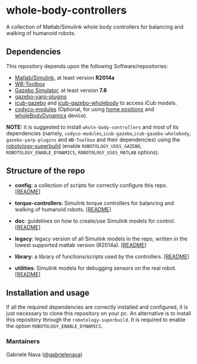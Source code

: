 # whole-body-controllers

A collection of Matlab/Simulink whole body controllers for balancing and walking of humanoid robots. 

## Dependencies

This repository depends upon the following Software/repositories:

- [Matlab/Simulink](https://it.mathworks.com/products/matlab.html), at least version **R2014a**
- [WB-Toolbox](https://github.com/robotology/WB-Toolbox)
- [Gazebo Simulator](http://gazebosim.org/), at least version **7.8**
- [gazebo-yarp-plugins](https://github.com/robotology/gazebo-yarp-plugins)
- [icub-gazebo](https://github.com/robotology/icub-gazebo) and [icub-gazebo-wholebody](https://github.com/robotology-playground/icub-gazebo-wholebody) to access iCub models.
- [codyco-modules](https://github.com/robotology/codyco-modules) (Optional, for using [home positions](https://github.com/robotology/codyco-modules/tree/master/src/modules/torqueBalancing/app/robots) and [wholeBodyDynamics](https://github.com/robotology/codyco-modules/tree/master/src/devices/wholeBodyDynamics) device).

**NOTE:** it is suggested to install `whole-body-controllers` and most of its dependencies (namely, `codyco-modules`,`icub-gazebo`,`icub-gazebo-wholebody`, `gazebo-yarp-plugins` and `WB-Toolbox` and their dependencies) using the [robotology-superbuild](https://github.com/robotology/robotology-superbuild) (enable `ROBOTOLOGY_USES_GAZEBO`, `ROBOTOLOGY_ENABLE_DYNAMICS`, `ROBOTOLOGY_USES_MATLAB` options).

## Structure of the repo

- **config**: a collection of scripts for correctly configure this repo. [[README]](config/README.md)

- **torque-controllers**: Simulink torque controllers for balancing and walking of humanoid robots. [[README]](torque-controllers/README.md)

- **doc**: guidelines on how to create/use Simulink models for control. [[README]](doc/README.md)

- **legacy**: legacy version of all Simulink models in the repo, written in the lowest supported matlab version (R2014a). [[README]](legacy/README.md)

- **library**: a library of functions/scripts used by the controllers. [[README]](library/README.md)

- **utilities**: Simulink models for debugging sensors on the real robot. [[README]](utilities/README.md)

## Installation and usage

If all the required dependencies are correctly installed and configured, it is just necessary to clone this repository on your pc. An alternative is to install this repository through the `robotology-superbuild`. It is required to enable the option `ROBOTOLOGY_ENABLE_DYNAMICS`.

### Mantainers

Gabriele Nava ([@gabrielenava](https://github.com/gabrielenava))




